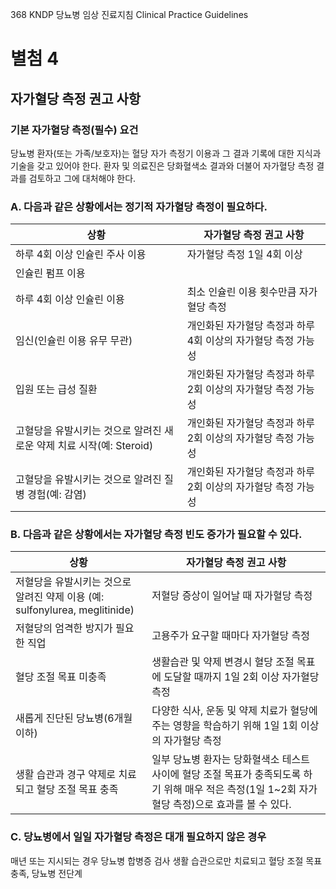 <PAGE>368
KNDP 당뇨병 임상 진료지침 Clinical Practice Guidelines

# 별첨 4
## 자가혈당 측정 권고 사항

### 기본 자가혈당 측정(필수) 요건
당뇨병 환자(또는 가족/보호자)는 혈당 자가 측정기 이용과 그 결과 기록에 대한 지식과 기술을 갖고 있어야 한다. 환자 및 의료진은 당화혈색소 결과와 더불어 자가혈당 측정 결과를 검토하고 그에 대처해야 한다.

### A. 다음과 같은 상황에서는 정기적 자가혈당 측정이 필요하다.

| 상황 | 자가혈당 측정 권고 사항 |
|---|---|
| 하루 4회 이상 인슐린 주사 이용 | 자가혈당 측정 1일 4회 이상 |
| 인슐린 펌프 이용 | |
| 하루 4회 이상 인슐린 이용 | 최소 인슐린 이용 횟수만큼 자가혈당 측정 |
| 임신(인슐린 이용 유무 무관) | 개인화된 자가혈당 측정과 하루 4회 이상의 자가혈당 측정 가능성 |
| 입원 또는 급성 질환 | 개인화된 자가혈당 측정과 하루 2회 이상의 자가혈당 측정 가능성 |
| 고혈당을 유발시키는 것으로 알려진 새로운 약제 치료 시작(예: Steroid) | 개인화된 자가혈당 측정과 하루 2회 이상의 자가혈당 측정 가능성 |
| 고혈당을 유발시키는 것으로 알려진 질병 경험(예: 감염) | 개인화된 자가혈당 측정과 하루 2회 이상의 자가혈당 측정 가능성 |

### B. 다음과 같은 상황에서는 자가혈당 측정 빈도 증가가 필요할 수 있다.

| 상황 | 자가혈당 측정 권고 사항 |
|---|---|
| 저혈당을 유발시키는 것으로 알려진 약제 이용 (예: sulfonylurea, meglitinide) | 저혈당 증상이 일어날 때 자가혈당 측정 |
| 저혈당의 엄격한 방지가 필요한 직업 | 고용주가 요구할 때마다 자가혈당 측정 |
| 혈당 조절 목표 미충족 | 생활습관 및 약제 변경시 혈당 조절 목표에 도달할 때까지 1일 2회 이상 자가혈당 측정 |
| 새롭게 진단된 당뇨병(6개월 이하) | 다양한 식사, 운동 및 약제 치료가 혈당에 주는 영향을 학습하기 위해 1일 1회 이상의 자가혈당 측정 |
| 생활 습관과 경구 약제로 치료되고 혈당 조절 목표 충족 | 일부 당뇨병 환자는 당화혈색소 테스트 사이에 혈당 조절 목표가 충족되도록 하기 위해 매우 적은 측정(1일 1~2회 자가혈당 측정)으로 효과를 볼 수 있다. |

### C. 당뇨병에서 일일 자가혈당 측정은 대개 필요하지 않은 경우

매년 또는 지시되는 경우 당뇨병 합병증 검사
생활 습관으로만 치료되고 혈당 조절 목표 충족, 당뇨병 전단계